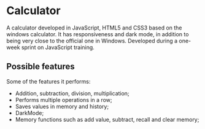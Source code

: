 # Calculator

A calculator developed in JavaScript, HTML5 and CSS3 based on the windows calculator. It has responsiveness and dark mode, in addition to being very close to the official one in Windows.
Developed during a one-week sprint on JavaScript training.

## Possible features
Some of the features it performs:

* Addition, subtraction, division, multiplication;
* Performs multiple operations in a row;
* Saves values in memory and history;
* DarkMode;
* Memory functions such as add value, subtract, recall and clear memory;
